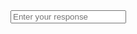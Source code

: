  <link rel="stylesheet" type="text/css" href="https://rawgit.com/ntudpi/chatbotdpi/master/chatbot.css">
<div class="mycontainer history" id="history"></div>
<div class="mycontainer choices" id="choices"></div>
<input class="inputField" type="text" id="answer" placeholder="Enter your response" required/>
<script src="https://rawgit.com/ntudpi/chatbotdpi/master/chatbot.js"></script>
<script src="https://rawgit.com/ntudpi/chatbotdpi/master/output.js"></script>
<script>
curState = topConv;
botResponse();
</script>
<script src="https://rawgit.com/ntudpi/chatbotdpi/master/wit.js"></script>